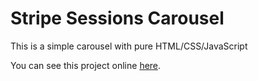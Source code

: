 # Stripe Sessions Carousel

This is a simple carousel with pure HTML/CSS/JavaScript

You can see this project online [here](https://devedoping.github.io/stripe-sessions-carousel/).
